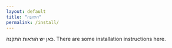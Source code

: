 ```yaml
---
layout: default
title: "התקנה"
permalink: /install/
---
```


כאן יש הוראות התקנה.
There are some installation instructions here.
